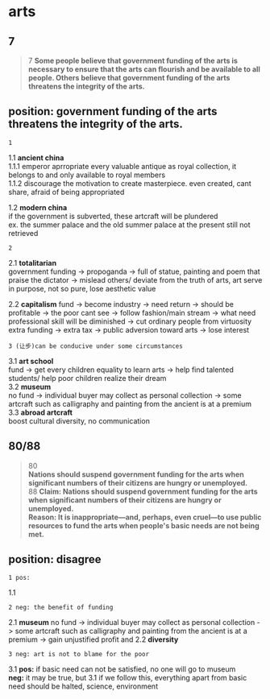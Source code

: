 arts
=====================
7
-----------------------
>7
>**Some people believe that government funding of the arts is necessary to ensure that the arts can flourish and be available to all people. Others believe that government funding of the arts threatens the integrity of the arts.**
## position: government funding of the arts threatens the integrity of the arts.
    1 
1.1 **ancient china**  
1.1.1 emperor aprropriate every valuable antique as royal collection, it belongs to and only available to royal members  
1.1.2 discourage the motivation to create masterpiece. even created, cant share, afraid of being appropriated  

1.2 **modern china**   
if the government is subverted, these artcraft will be plundered  
ex. the summer palace and the old summer palace
at the present still not retrieved   

    2
 2.1 **totalitarian**  
government funding -> propoganda -> full of statue, painting and poem that praise the dictator -> mislead others/ deviate from the truth of arts, art serve in purpose, not so pure, lose aesthetic value  

2.2 **capitalism**
fund -> become industry -> need return -> should be profitable -> the poor cant see -> follow fashion/main stream -> what need professional skill will be diminished ->  cut ordinary people from virtuosity
extra funding -> extra tax -> public adversion toward arts -> lose interest  

    3 (让步)can be conducive under some circumstances
3.1 **art school**  
fund -> get every children equality to learn arts -> help find talented students/ help poor children realize their dream   
3.2 **museum**  
no fund -> individual buyer may collect as personal collection -> some artcraft such as calligraphy and painting from the ancient is at a premium  
3.3 **abroad artcraft**  
boost cultural diversity, no communication  

80/88  
-----------------------  
>80  
>**Nations should suspend government funding for the arts when significant numbers of their citizens are hungry or unemployed.**  
>88
>**Claim: Nations should suspend government funding for the arts when significant numbers of their citizens are hungry or unemployed.  
Reason: It is inappropriate—and, perhaps, even cruel—to use public resources to fund the arts when people's basic needs are not being met.**    
## position: disagree
    1 pos:
1.1

    2 neg: the benefit of funding
2.1 **museum**
no fund -> individual buyer may collect as personal collection -> some artcraft such as calligraphy and painting from the ancient is at a premium -> gain unjustified profit and 
2.2 **diversity**


    3 neg: art is not to blame for the poor
3.1
**pos:** if basic need can not be satisfied, no one will go to museum  
**neg:** it may be true, but 
3.1 if we follow this, everything apart from basic need should be halted, science, environment 
<!--stackedit_data:
eyJoaXN0b3J5IjpbNDQ5ODUwNDEzLC0xMjU4MjUzMTg2LC0xNj
c1ODkxMjAyLC04OTk0MjMxNzFdfQ==
-->